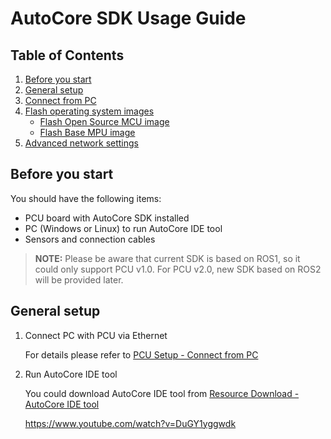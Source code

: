 # AutoCore SDK Usage Guide

## Table of Contents

1. [Before you start](#before-you-start)
2. [General setup](#general-setup)
3. [Connect from PC](#connect-from-pc)
4. [Flash operating system images](#flash-operating-system-images)
    - [Flash Open Source MCU image](#flash-open-source-mcu-image)  
    - [Flash Base MPU image](#flash-base-mpu-image)  
5. [Advanced network settings](#advanced-network-settings)

## Before you start

You should have the following items:

- PCU board with AutoCore SDK installed
- PC (Windows or Linux) to run AutoCore IDE tool
- Sensors and connection cables

> **NOTE:** Please be aware that current SDK is based on ROS1, so it could only support PCU v1.0. For PCU v2.0, new SDK based on ROS2 will be provided later. 

## General setup

1. Connect PC with PCU via Ethernet

   For details please refer to [PCU Setup - Connect from PC](Pcu_setup.md#connect-from-pc)

2. Run AutoCore IDE tool

   You could download AutoCore IDE tool from [Resource Download - AutoCore IDE tool](Resource_download.md#autocore-ide-tool)
   
   https://www.youtube.com/watch?v=DuGY1yggwdk
